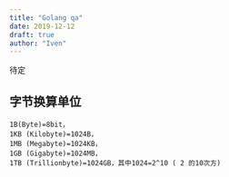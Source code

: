 ```yaml
---
title: "Golang qa"
date: 2019-12-12
draft: true
author: "Iven"
---
```

待定

<!--more-->

## 字节换算单位
```text
1B(Byte)=8bit，
1KB (Kilobyte)=1024B，
1MB (Megabyte)=1024KB，
1GB (Gigabyte)=1024MB，
1TB (Trillionbyte)=1024GB，其中1024=2^10 ( 2 的10次方)
```